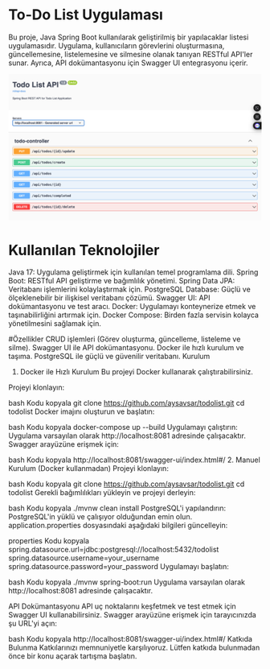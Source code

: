 
# To-Do List Uygulaması
Bu proje, Java Spring Boot kullanılarak geliştirilmiş bir yapılacaklar listesi uygulamasıdır. Uygulama, kullanıcıların görevlerini oluşturmasına, güncellemesine, listelemesine ve silmesine olanak tanıyan RESTful API'ler sunar. Ayrıca, API dokümantasyonu için Swagger UI entegrasyonu içerir.

![Swagger UI Görseli](https://github.com/aysavsar/todolist/blob/main/screenshot%20(1).png)

# Kullanılan Teknolojiler
Java 17: Uygulama geliştirmek için kullanılan temel programlama dili.
Spring Boot: RESTful API geliştirme ve bağımlılık yönetimi.
Spring Data JPA: Veritabanı işlemlerini kolaylaştırmak için.
PostgreSQL Database: Güçlü ve ölçeklenebilir bir ilişkisel veritabanı çözümü.
Swagger UI: API dokümantasyonu ve test aracı.
Docker: Uygulamayı konteynerize etmek ve taşınabilirliğini artırmak için.
Docker Compose: Birden fazla servisin kolayca yönetilmesini sağlamak için.

#Özellikler
CRUD işlemleri (Görev oluşturma, güncelleme, listeleme ve silme).
Swagger UI ile API dokümantasyonu.
Docker ile hızlı kurulum ve taşıma.
PostgreSQL ile güçlü ve güvenilir veritabanı.
Kurulum
1. Docker ile Hızlı Kurulum
Bu projeyi Docker kullanarak çalıştırabilirsiniz.

Projeyi klonlayın:

bash
Kodu kopyala
git clone https://github.com/aysavsar/todolist.git
cd todolist
Docker imajını oluşturun ve başlatın:

bash
Kodu kopyala
docker-compose up --build
Uygulamayı çalıştırın:
Uygulama varsayılan olarak http://localhost:8081 adresinde çalışacaktır. Swagger arayüzüne erişmek için:

bash
Kodu kopyala
http://localhost:8081/swagger-ui/index.html#/
2. Manuel Kurulum (Docker kullanmadan)
Projeyi klonlayın:

bash
Kodu kopyala
git clone https://github.com/aysavsar/todolist.git
cd todolist
Gerekli bağımlılıkları yükleyin ve projeyi derleyin:

bash
Kodu kopyala
./mvnw clean install
PostgreSQL'i yapılandırın:
PostgreSQL'in yüklü ve çalışıyor olduğundan emin olun. application.properties dosyasındaki aşağıdaki bilgileri güncelleyin:

properties
Kodu kopyala
spring.datasource.url=jdbc:postgresql://localhost:5432/todolist
spring.datasource.username=your_username
spring.datasource.password=your_password
Uygulamayı başlatın:

bash
Kodu kopyala
./mvnw spring-boot:run
Uygulama varsayılan olarak http://localhost:8081 adresinde çalışacaktır.

API Dokümantasyonu
API uç noktalarını keşfetmek ve test etmek için Swagger UI kullanabilirsiniz. Swagger arayüzüne erişmek için tarayıcınızda şu URL'yi açın:

bash
Kodu kopyala
http://localhost:8081/swagger-ui/index.html#/
Katkıda Bulunma
Katkılarınızı memnuniyetle karşılıyoruz. Lütfen katkıda bulunmadan önce bir konu açarak tartışma başlatın.

